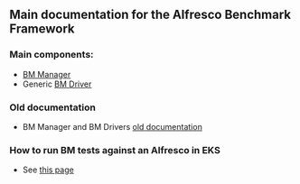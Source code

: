 ## Main documentation for the Alfresco Benchmark Framework

### Main components:

* [BM Manager](/docs/bm-manager/README.md)
* Generic [BM Driver](/docs/bm-driver/README.md)

### Old documentation

* BM Manager and BM Drivers [old documentation](/docs/old/Alfresco_Benchmark_Toolkit_2.0-Load_and_Scalability_testing-Sep_2015.pdf)

### How to run BM tests against an Alfresco in EKS

* See [this page](/docs/RunBenchmarkOnAWS.md)

